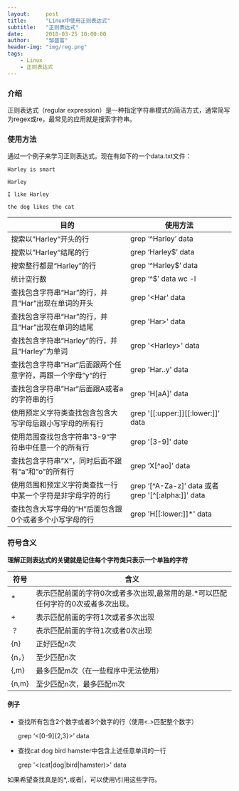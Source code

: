 ```yaml
---
layout:     post
title:      "Linux中使用正则表达式"
subtitle:   "正则表达式"
date:       2018-03-25 10:00:00
author:     "邹盛富"
header-img: "img/reg.png"
tags:
    - Linux
    - 正则表达式
---
```


### 介绍

正则表达式（regular expression）是一种指定字符串模式的简洁方式，通常简写为regex或re，最常见的应用就是搜索字符串。


### 使用方法

通过一个例子来学习正则表达式。现在有如下的一个data.txt文件：
```
Harley is smart

Harley

I like Harley

the dog likes the cat

```

目的                 | 使用方法
--------------------|--------------------
搜索以”Harley“开头的行 | grep ‘^Harley’ data
搜索以”Harley“结尾的行 |  grep ‘Harley$’ data
搜索整行都是“Harley”的行|grep ‘^Harley$’ data
统计空行数| grep ‘^$’ data  wc -l
查找包含字符串“Har”的行，并且“Har”出现在单词的开头|grep '\<Har' data
查找包含字符串“Har”的行，并且“Har”出现在单词的结尾|grep 'Har\>' data
查找包含字符串“Harley”的行，并且“Harley”为单词|grep '\<Harley\>' data
查找包含字符串”Har“后面跟两个任意字符，再跟一个字母”y“的行|grep 'Har..y' data
查找包含字符串”Har“后面跟A或者a的字符串的行|grep 'H[aA]' data
使用预定义字符类查找包含包含大写字母后跟小写字母的所有行|grep '[[:upper:]][[:lower:]]' data
使用范围查找包含字符串”3-9“字符串中任意一个的所有行|grep '[3-9]' date
查找包含字符串”X“，同时后面不跟有“a”和“o”的所有行|grep ‘X[^ao]’ data
使用范围和预定义字符类查找一行中某一个字符是非字母字符的行|grep ‘[^A-Za-z]’ data 或者 grep '[^[:alpha:]]' data
查找包含大写字母的“H”后面包含跟0个或者多个小写字母的行|grep 'H[[:lower:]]*' data


### 符号含义

**理解正则表达式的关键就是记住每个字符类只表示一个单独的字符**

符号| 含义
----|----
* |表示匹配前面的字符0次或者多次出现,最常用的是.*可以匹配任何字符的0次或者多次出现。
+ | 表示匹配前面的字符1次或者多次出现
？| 表示匹配前面的字符1次或者0次出现
{n}|正好匹配n次
{n，}|至少匹配n次
{,m}|最多匹配m次（在一些程序中无法使用）
{n,m}|至少匹配n次，最多匹配m次


#### 例子

* 查找所有包含2个数字或者3个数字的行（使用\<.\>匹配整个数字）

  grep ‘\<[0-9]{2,3}\>’ data


* 查找cat dog bird hamster中包含上述任意单词的一行

  grep '\<(cat|dog|bird|hamster)\>' data

如果希望查找真是的*,.或者|，可以使用\引用这些字符。
